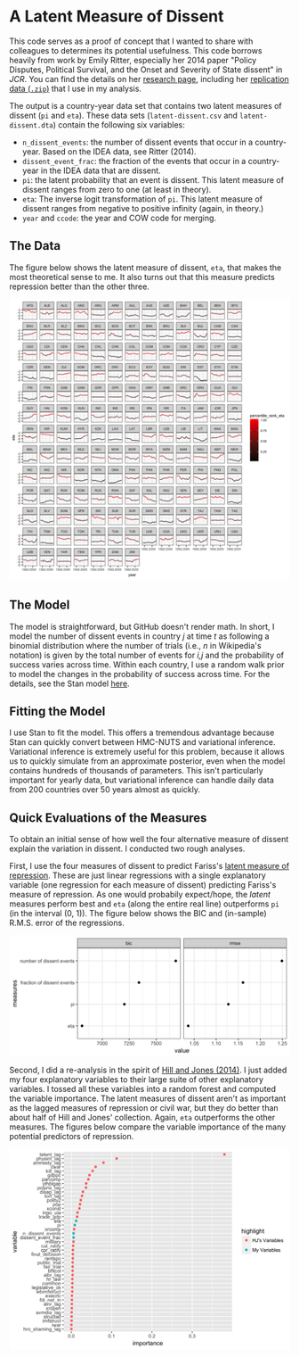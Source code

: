# A Latent Measure of Dissent

This code serves as a proof of concept that I wanted to share with colleagues to determines its potential usefulness. This code borrows heavily from work by Emily Ritter, especially her 2014 paper "Policy Disputes, Political Survival, and the Onset and Severity of State dissent" in *JCR*. You can find the details on her [research page](https://www.emilyhenckenritter.com/research/), including her [replication data (`.zip`)](https://www.emilyhenckenritter.com/s/RitterJCR2014Replication.zip) that I use in my analysis.

The output is a country-year data set that contains two latent measures of dissent (`pi` and `eta`). These data sets (`latent-dissent.csv` and `latent-dissent.dta`) contain the following six variables:

- `n_dissent_events`: the number of dissent events that occur in a country-year. Based on the IDEA data, see Ritter (2014).
- `dissent_event_frac`: the fraction of the events that occur in a country-year in the IDEA data that are dissent.
- `pi`: the latent probability that an event is dissent. This latent measure of dissent ranges from zero to one (at least in theory).
- `eta`: The inverse logit transformation of `pi`. This latent measure of dissent ranges from negative to positive infinity (again, in theory.)
- `year` and `ccode`: the year and COW code for merging.

## The Data

The figure below shows the latent measure of dissent, `eta`, that makes the most theoretical sense to me. It also turns out that this measure predicts repression better than the other three.

![](figs/eta.png)

## The Model

The model is straightforward, but GitHub doesn't render math. In short, I model the number of dissent events in country *j* at time *t* as following a binomial distribution where the number of trials (i.e., *n* in Wikipedia's notation) is given by the total number of events for *i,j* and the probability of success varies across time. Within each country, I use a random walk prior to model the changes in the probability of success across time. For the details, see the Stan model [here](src/binomial.stan).

## Fitting the Model

I use Stan to fit the model. This offers a tremendous advantage because Stan can quickly convert between HMC-NUTS and variational inference. Variational inference is extremely useful for this problem, because it allows us to quickly simulate from an approximate posterior, even when the model contains hundreds of thousands of parameters. This isn't particularly important for yearly data, but variational inference can handle daily data from 200 countries over 50 years almost as quickly.

## Quick Evaluations of the Measures

To obtain an initial sense of how well the four alternative measure of dissent explain the variation in dissent. I conducted two rough analyses.

First, I use the four measures of dissent to predict Fariss's [latent measure of repression](http://humanrightsscores.org). These are just linear regressions with a single explanatory variable (one regression for each measure of dissent) predicting Fariss's measure of repression. As one would probabily expect/hope, the *latent* measures perform best and `eta` (along the entire real line) outperforms `pi` (in the interval (0, 1)). The figure below shows the BIC and (in-sample) R.M.S. error of the regressions.

![](figs/fariss-test.png)

Second, I did a re-analysis in the spirit of [Hill and Jones (2014)](https://github.com/zmjones/eeesr). I just added my four explanatory variables to their large suite of other explanatory variables. I tossed all these variables into a random forest and computed the variable importance. The latent measures of dissent aren't as important as the lagged measures of repression or civil war, but they do better than about half of Hill and Jones' collection. Again, `eta` outperforms the other measures. The figures below compare the variable importance of the many potential predictors of repression.

![](figs/hj-test.png)
